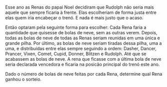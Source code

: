 Esse ano as Renas do papai Noel decidiram que Rudolph não seria mais aquele que sempre ficaria à frente. Elas escolheriam de forma justa entre elas quem iria encabeçar o trenó. E nada é mais justo que o acaso.

Então optaram pela seguinte forma para escolher: Cada Rena faria a quantidade que quisesse de bolas de neve, sem as outras verem. Depois, todas as bolas de neve de todas as Renas seriam reunidas em uma única e grande pilha. Por último, as bolas de neve seriam tiradas dessa pilha, uma a uma, e distribuídas entre elas sempre seguindo a ordem: Dasher, Dancer, Prancer, Vixen, Comet, Cupid, Donner, Blitzen e Rudolph. Até que se acabassem as bolas de neve. A rena que ficasse com a última bola de neve seria declarada vencedora e ficaria na posicão principal do trenó este ano.

Dado o número de bolas de neve feitas por cada Rena, determine qual Rena ganhou o sorteio.
